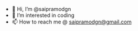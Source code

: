 - 👋 Hi, I’m @saipramodgn
- 👀 I’m interested in coding 
- 📫 How to reach me @ saipramodgn@gmail.com

<!---
saipramodgn/saipramodgn is a ✨ special ✨ repository because its `README.md` (this file) appears on your GitHub profile.
You can click the Preview link to take a look at your changes.
--->
